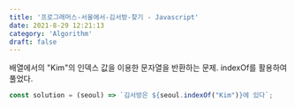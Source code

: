 ```yaml
---
title: '프로그래머스-서울에서-김서방-찾기 - Javascript'
date: 2021-8-29 12:21:13
category: 'Algorithm'
draft: false
---
```

배열에서의 "Kim"의 인덱스 값을 이용한 문자열을 반환하는 문제. indexOf를 활용하여 풀었다.
```javascript
const solution = (seoul) => `김서방은 ${seoul.indexOf("Kim")}에 있다`;
```